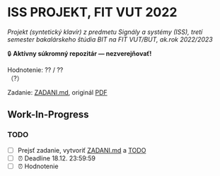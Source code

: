 # ISS PROJEKT, FIT VUT 2022

*Projekt (syntetický klavír) z predmetu Signály a systémy (ISS), tretí semester bakalárskeho štúdia BIT na FIT VUT/BUT, ak.rok 2022/2023*

🔒 **Aktívny súkromný repozitár — nezverejňovať!**

Hodnotenie: ?? / ??<br>（?）

Zadanie: [ZADANI.md](ZADANI.md), originál [PDF](https://www.fit.vutbr.cz/study/courses/ISS/public/proj2022-23/projekt.pdf)

## Work-In-Progress

### TODO

- [ ] Prejsť zadanie, vytvoriť [ZADANI.md](ZADANI.md) a [TODO](README.md#todo)
- [ ] ⏰ Deadline 18.12. 23:59:59
- [ ] ⏰ Hodnotenie
